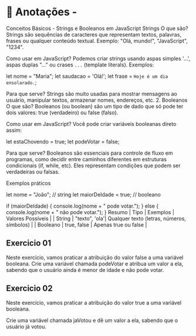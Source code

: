 # 📌 Anotações -

Conceitos Básicos - Strings e Booleanos em JavaScript
Strings
O que são?
Strings são sequências de caracteres que representam textos, palavras, frases ou qualquer conteúdo textual.
Exemplo: "Olá, mundo!", "JavaScript", "1234".

Como usar em JavaScript?
Podemos criar strings usando aspas simples '...', aspas duplas "..." ou crases `...` (template literals).
Exemplos:

let nome = "Maria";
let saudacao = 'Olá!';
let frase = `Hoje é um dia ensolarado.`;

Para que serve?
Strings são muito usadas para mostrar mensagens ao usuário, manipular textos, armazenar nomes, endereços, etc.
2. Booleanos
O que são?
Booleanos (ou boolean) são um tipo de dado que só pode ter dois valores: true (verdadeiro) ou false (falso).

Como usar em JavaScript?
Você pode criar variáveis booleanas direto assim:

let estaChovendo = true;
let podeVotar = false;

Para que serve?
Booleanos são essenciais para controle de fluxo em programas, como decidir entre caminhos diferentes em estruturas condicionais (if, while, etc). Eles representam condições que podem ser verdadeiras ou falsas.

Exemplos práticos

let nome = "João";              // string
let maiorDeIdade = true;        // booleano

if (maiorDeIdade) {
  console.log(nome + " pode votar.");
} else {
  console.log(nome + " não pode votar.");
}
Resumo
| Tipo | Exemplos | Valores Possíveis |
| String | "texto", 'ola'| Qualquer texto (letras, números, símbolos) |
| Booleano | true, false | Apenas true ou false |

## Exercicio 01

 Neste exercício, vamos praticar a atribuição do valor false a uma variável booleana.
Crie uma variável chamada podeVotar e atribua um valor a ela, sabendo que o usuário ainda é menor de idade e não pode votar.

## Exercicio 02

Neste exercício, vamos praticar a atribuição do valor true a uma variável booleana.

Crie uma variável chamada jaVotou e dê um valor a ela, sabendo que o usuário já votou.
